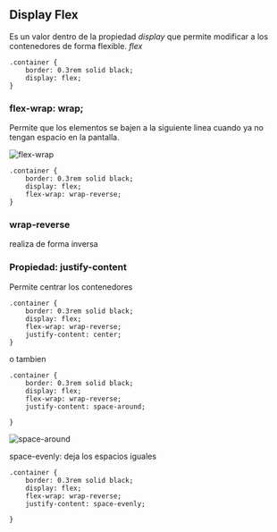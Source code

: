 #

## Display Flex

Es un valor dentro de la propiedad *display*  que permite modificar a los contenedores de forma flexible. *flex*

`````
.container {
    border: 0.3rem solid black;
    display: flex;
}
`````
### flex-wrap: wrap;
Permite que los elementos se bajen a la siguiente linea cuando ya no tengan espacio en la pantalla.

![flex-wrap](/Doc/images/flex-wrap.png)

```
.container {
    border: 0.3rem solid black;
    display: flex;
    flex-wrap: wrap-reverse;
}
````

### wrap-reverse

realiza de forma inversa

### Propiedad: justify-content

Permite centrar los contenedores

````
.container {
    border: 0.3rem solid black;
    display: flex;
    flex-wrap: wrap-reverse;
    justify-content: center;
}
````
o tambien
````
.container {
    border: 0.3rem solid black;
    display: flex;
    flex-wrap: wrap-reverse;
    justify-content: space-around;
    
}
````

![space-around](/Doc/images/space-around.png)

space-evenly: deja los espacios iguales

````
.container {
    border: 0.3rem solid black;
    display: flex;
    flex-wrap: wrap-reverse;
    justify-content: space-evenly;
    
}
````
